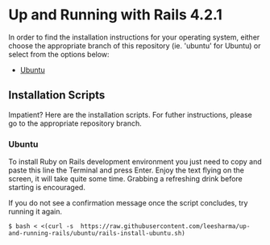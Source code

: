 # Up and Running with Rails 4.2.1

In order to find the installation instructions for your operating system, either choose the appropriate branch of this repository (ie. 'ubuntu' for Ubuntu) or select from the options below:

* [Ubuntu](https://github.com/leesharma/up-and-running-rails/tree/ubuntu)

## Installation Scripts

Impatient? Here are the installation scripts. For futher instructions, please go to the appropriate repository branch.

### Ubuntu

To install Ruby on Rails development environment you just need to copy and paste this line the Terminal and press Enter. Enjoy the text flying on the screen, it will take quite some time. Grabbing a refreshing drink before starting is encouraged.

If you do not see a confirmation message once the script concludes, try running it again.

    $ bash < <(curl -s  https://raw.githubusercontent.com/leesharma/up-and-running-rails/ubuntu/rails-install-ubuntu.sh)

